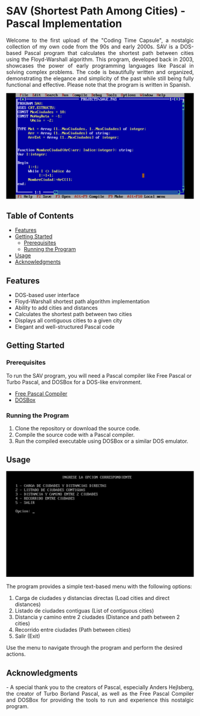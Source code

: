 # SAV (Shortest Path Among Cities) - Pascal Implementation

<p align="justify">
Welcome to the first upload of the "Coding Time Capsule", a nostalgic collection of my own code from the 90s and early 2000s. SAV is a DOS-based Pascal program that calculates the shortest path between cities using the Floyd-Warshall algorithm. This program, developed back in 2003, showcases the power of early programming languages like Pascal in solving complex problems. The code is beautifully written and organized, demonstrating the elegance and simplicity of the past while still being fully functional and effective. Please note that the program is written in Spanish.
</p>

![SAV Main Menu](images/SAV-Code.jpeg)

## Table of Contents

- [Features](#features)
- [Getting Started](#getting-started)
  - [Prerequisites](#prerequisites)
  - [Running the Program](#running-the-program)
- [Usage](#usage)
- [Acknowledgments](#acknowledgments)

## Features

- DOS-based user interface
- Floyd-Warshall shortest path algorithm implementation
- Ability to add cities and distances
- Calculates the shortest path between two cities
- Displays all contiguous cities to a given city
- Elegant and well-structured Pascal code

## Getting Started

### Prerequisites

To run the SAV program, you will need a Pascal compiler like Free Pascal or Turbo Pascal, and DOSBox for a DOS-like environment.

- [Free Pascal Compiler](https://www.freepascal.org/)
- [DOSBox](https://www.dosbox.com/)

### Running the Program

1. Clone the repository or download the source code.
2. Compile the source code with a Pascal compiler.
3. Run the compiled executable using DOSBox or a similar DOS emulator.

## Usage


![SAV Main Menu](images/SAV-menu.jpeg)

The program provides a simple text-based menu with the following options:

1. Carga de ciudades y distancias directas (Load cities and direct distances)
2. Listado de ciudades contiguas (List of contiguous cities)
3. Distancia y camino entre 2 ciudades (Distance and path between 2 cities)
4. Recorrido entre ciudades (Path between cities)
5. Salir (Exit)

Use the menu to navigate through the program and perform the desired actions.

## Acknowledgments

<p align="justify">
- A special thank you to the creators of Pascal, especially Anders Hejlsberg, the creator of Turbo Borland Pascal, as well as the Free Pascal Compiler and DOSBox for providing the tools to run and experience this nostalgic program.
</p>
